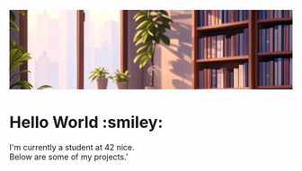 ![Bannière de profil](assets/banner.jpg)
<h1>Hello World :smiley:</h1>
<p>I'm currently a student at 42 nice.<br/>Below are some of my projects.'</p>
